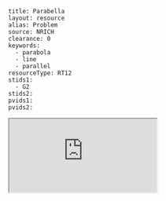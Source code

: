 ````
title: Parabella
layout: resource
alias: Problem
source: NRICH
clearance: 0
keywords:
  - parabola
  - line
  - parallel
resourceType: RT12
stids1:
  - G2
stids2:
pvids1:
pvids2:

````

<div class="row-fluid">
<iframe src="http://nrich.maths.org/785?mobile=1" class="span12 nrich-embed"></iframe>
</div>